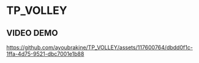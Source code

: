 # TP_VOLLEY


## VIDEO DEMO

https://github.com/ayoubrakine/TP_VOLLEY/assets/117600764/dbdd0f1c-1ffa-4d75-9521-dbc7001e1b88

